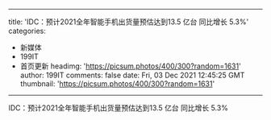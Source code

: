 
---
title: 'IDC：预计2021全年智能手机出货量预估达到13.5 亿台 同比增长 5.3%'
categories: 
 - 新媒体
 - 199IT
 - 首页更新
headimg: 'https://picsum.photos/400/300?random=1631'
author: 199IT
comments: false
date: Fri, 03 Dec 2021 12:45:25 GMT
thumbnail: 'https://picsum.photos/400/300?random=1631'
---

<div>   
IDC：预计2021全年智能手机出货量预估达到13.5 亿台 同比增长 5.3%  
</div>
            